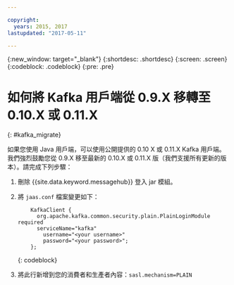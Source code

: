 ```yaml
---

copyright:
  years: 2015, 2017
lastupdated: "2017-05-11"

---
```


{:new_window: target="_blank"}
{:shortdesc: .shortdesc}
{:screen: .screen}
{:codeblock: .codeblock}
{:pre: .pre}

# 如何將 Kafka 用戶端從 0.9.X 移轉至 0.10.X 或 0.11.X
{: #kafka_migrate}


如果您使用 Java 用戶端，可以使用公開提供的 0.10 X 或 0.11.X Kafka 用戶端。我們強烈鼓勵您從 0.9.X 移至最新的 0.10.X 或 0.11.X 版（我們支援所有更新的版本）。請完成下列步驟：

1. 刪除 {{site.data.keyword.messagehub}} 登入 jar 模組。
2. 將 <code>jaas.conf</code> 檔案變更如下：
    ```
        KafkaClient {
          org.apache.kafka.common.security.plain.PlainLoginModule required
          serviceName="kafka"
            username="<your username>"
            password="<your password>";
        };
    ```
    {: codeblock}

3. 將此行新增到您的消費者和生產者內容：<code>sasl.mechanism=PLAIN</code>


